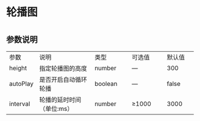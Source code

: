 # 轮播图 

<ClientOnly>
  <swiper-demo></swiper-demo>
</ClientOnly>

#
<h2>参数说明</h2> 
<table width="100%">
    <tr>
        <td width="50">
                参数
        </td>
        <td width="249">
                说明
        </td>
        <td width="120">
                类型
        </td>
        <td width="120">
                可选值
        </td>
        <td width="100">
                默认值
        </td>
    </tr>
    <tr>
        <td width="50">
                height
        </td>
        <td width="249">
                指定轮播图的高度
        </td>
        <td width="120">
                number
        </td>
        <td width="120">
                —
        </td>
        <td width="100">
                300
        </td>
    </tr>
    <tr>
        <td width="50">
                autoPlay
        </td>
        <td width="249">
                是否开启自动循环轮播
        </td>
        <td width="120">
                boolean
        </td>
        <td width="120">
                —
        </td>
        <td width="100">
                false
        </td>
    </tr>
    <tr>
        <td width="50">
                interval
        </td>
        <td width="249">
                轮播的延时时间（单位:ms）
        </td>
        <td width="120">
                number
        </td>
        <td width="120">
                ≥1000
        </td>
        <td width="100">
                3000
        </td>
    </tr>
</table>

